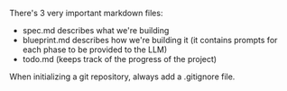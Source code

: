 There's 3 very important markdown files:

- spec.md describes what we're building
- blueprint.md describes how we're building it (it contains prompts for each phase to be provided to the LLM)
- todo.md (keeps track of the progress of the project)

When initializing a git repository, always add a .gitignore file.
